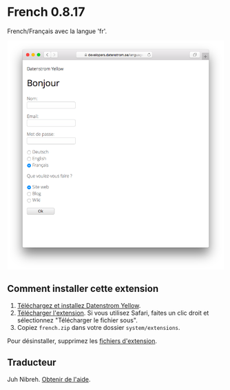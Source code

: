 French 0.8.17
=============
French/Français avec la langue 'fr'.

<p align="center"><img src="french-screenshot.png?raw=true" alt="Screenshot"></p>

## Comment installer cette extension

1. [Téléchargez et installez Datenstrom Yellow](https://github.com/datenstrom/yellow/).
2. [Télécharger l'extension](https://github.com/datenstrom/yellow-extensions/raw/master/zip/french.zip). Si vous utilisez Safari, faites un clic droit et sélectionnez "Télécharger le fichier sous".
3. Copiez `french.zip` dans votre dossier `system/extensions`.

Pour désinstaller, supprimez les [fichiers d'extension](extension.ini).

## Traducteur

Juh Nibreh. [Obtenir de l'aide](https://extensions.datenstrom.se/help/).
